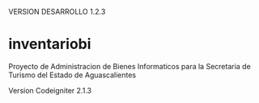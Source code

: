 VERSION DESARROLLO
1.2.3
# inventariobi
Proyecto de Administracion de Bienes Informaticos para la Secretaria de Turismo del Estado de Aguascalientes

Version Codeigniter 2.1.3
